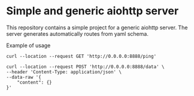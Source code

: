 # Simple and generic aiohttp server

This repository contains a simple project for a generic aiohttp server.
The server generates automatically routes from yaml schema.

Example of usage

```
curl --location --request GET 'http://0.0.0.0:8888/ping'
```

```
curl --location --request POST 'http://0.0.0.0:8888/data' \
--header 'Content-Type: application/json' \
--data-raw '{
    "content": {}
}'
```
